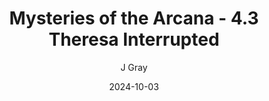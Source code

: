 ---
title: 'Mysteries of the Arcana - 4.3 Theresa Interrupted'
alt: 'Mysteries of the Arcana'
date: '2024-10-03'
author: 'J Gray'
artist: 'Gennifer'
---
